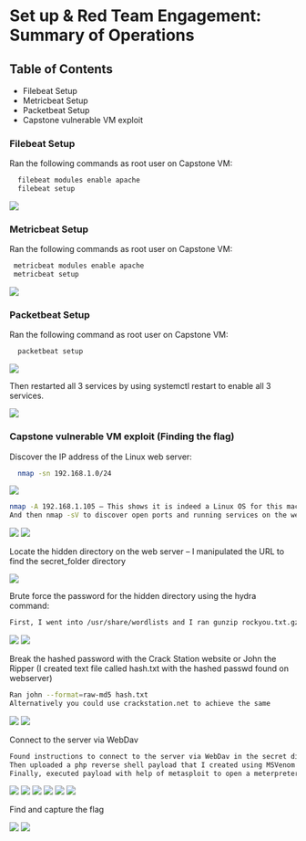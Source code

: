 # Set up & Red Team Engagement: Summary of Operations

## Table of Contents
- Filebeat Setup
- Metricbeat Setup
- Packetbeat Setup
- Capstone vulnerable VM exploit

### Filebeat Setup

Ran the following commands as root user on Capstone VM:
``` bash
  filebeat modules enable apache
  filebeat setup
```
  ![](Images/filebeat%20setup.png)
  

### Metricbeat Setup

Ran the following commands as root user on Capstone VM:
 ``` bash
  metricbeat modules enable apache
  metricbeat setup
```
  ![](Images/Metricbeat%20setup.png)

### Packetbeat Setup
Ran the following command as root user on Capstone VM:
``` bash
  packetbeat setup
```
  ![](Images/Packetbeat%20setup.png)

Then restarted all 3 services by using systemctl restart to enable all 3 services.

  ![](Images/systemctl%20restart.png)

### Capstone vulnerable VM exploit (Finding the flag)
Discover the IP address of the Linux web server:
``` bash
  nmap -sn 192.168.1.0/24
```
  ![](Images/Linux%20Web%20server%20discovery.png)
``` bash
nmap -A 192.168.1.105 – This shows it is indeed a Linux OS for this machine
And then nmap -sV to discover open ports and running services on the web server
```
  ![](Images/Confirming%20Linux%20Web%20Server.png)
  ![](Images/Services%20and%20ports%20scan%20on%20Web%20Server.png)

Locate the hidden directory on the web server – I manipulated the URL to find the secret_folder directory

  ![](Images/Finding%20hidden%20directory%20on%20web%20server.png)

Brute force the password for the hidden directory using the hydra command:
``` bash
First, I went into /usr/share/wordlists and I ran gunzip rockyou.txt.gz to unzip the rockyou.txt file. Then I ran hydra -l ashton -P /usr/share/wordlists/rockyou.txt -s 22 -f -vV 192.168.1.105 http-get 192.168.1.105/company_folders/secret_folder/. I know ashton was the user because after looking around in the company directories I found a file stating that she is in charge of credit card info located in that directory.
```
  ![](Images/Hydra%20brute%20force.png)
  ![](Images/Logged%20into%20hidden%20directory.png)

Break the hashed password with the Crack Station website or John the Ripper (I created text file called hash.txt with the hashed passwd found on webserver)
``` bash
Ran john --format=raw-md5 hash.txt
Alternatively you could use crackstation.net to achieve the same
```
  ![](Images/Cracking%20hashed%20password%20with%20john%20the%20ripper.png)
  ![](Images/Cracking%20hashed%20password%20with%20Crackstation.png)

Connect to the server via WebDav
``` bash
Found instructions to connect to the server via WebDav in the secret directory.
Then uploaded a php reverse shell payload that I created using MSVenom
Finally, executed payload with help of metasploit to open a meterpreter session
```

  ![](Images/Instructions%20to%20connect%20to%20webdav%20server.png)
  ![](Images/Accessing%20WebDav%20through%20File%20Manager.png)
  ![](Images/MSVenom%20PHP%20reverse%20shell%20payload.png)
  ![](Images/Uploading%20PHP%20exploit%20onto%20WebDav.png)
  ![](Images/metasploit%20exploit%20set%20up.png)
  ![](Images/metasploit%20exploit%20execution.png)

Find and capture the flag

  ![](Images/Finding%20the%20flag%201.png)
  ![](Images/cat%20flag.txt.png)






